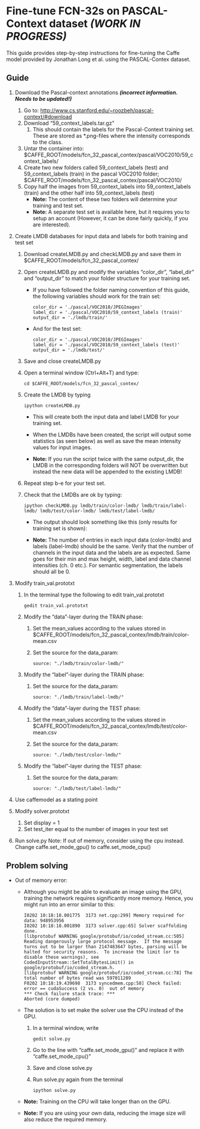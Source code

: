 # Fine-tune FCN-32s on PASCAL-Context dataset *(WORK IN PROGRESS)*
This guide provides step-by-step instructions for fine-tuning the Caffe model provided by Jonathan Long et al. using the PASCAL-Contex dataset.

## Guide
1. Download the Pascal-context annotations ***(incorrect information. Needs to be updated!)***
    1. Go to: http://www.cs.stanford.edu/~roozbeh/pascal-context/#download
    1. Download “59_context_labels.tar.gz”
        1. This should contain the labels for the  Pascal-Context training set. These are stored as *.png-files where the intensity corresponds to the class.
    1. Untar the container into: $CAFFE_ROOT/models/fcn_32_pascal_contex/pascal/VOC2010/59_context_labels/
    1. Create two new folders called 59_context_labels (test) and 59_context_labels (train) in the pascal VOC2010 folder; $CAFFE_ROOT/models/fcn_32_pascal_contex/pascal/VOC2010/
    1. Copy half the images from 59_context_labels into 59_context_labels (train) and the other half into 59_context_labels (test)
        * **Note:** The content of these two folders will determine your training and test set.
        * **Note:** A separate test set is available here, but it requires you to setup an account (However, it can be done fairly quickly, if you are interested).
1. Create LMDB databases for input data and labels for both training and test set
    1. Download createLMDB.py and checkLMDB.py and save them in $CAFFE_ROOT/models/fcn_32_pascal_contex/
    1. Open createLMDB.py and modify the variables “color_dir”, “label_dir” and “output_dir” to match your folder structure for your training set.
        * If you have followed the folder naming convention of this guide, the following variables should work for the train set:
        
            ```
            color_dir = './pascal/VOC2010/JPEGImages'
            label_dir = './pascal/VOC2010/59_context_labels (train)'
            output_dir = './lmdb/train/'
            ```
            
        * And for the test set:
        
            ```
            color_dir = './pascal/VOC2010/JPEGImages'
            label_dir = './pascal/VOC2010/59_context_labels (test)'
            output_dir = './lmdb/test/'
            ```
            
    1. Save and close createLMDB.py
    1. Open a terminal window (Ctrl+Alt+T) and type:
        ```
        cd $CAFFE_ROOT/models/fcn_32_pascal_contex/
        ```
        
    1. Create the LMDB by typing
        ```
        ipython createLMDB.py
        ```
        
        * This will create both the input data and label LMDB for your training set.
        * When the LMDBs have been created, the script will output some statistics (as seen below) as well as save the mean intensity values for input images.

        * **Note:** If you run the script twice with the same output_dir, the LMDB in the corresponding folders will NOT be overwritten but instead the new data will be appended to the existing LMDB!

    1. Repeat step b-e for your test set.
    1. Check that the LMDBs are ok by typing:
        ```
        ipython checkLMDB.py lmdb/train/color-lmdb/ lmdb/train/label-lmdb/ lmdb/test/color-lmdb/ lmdb/test/label-lmdb/
        ```

        * The output should look something like this (only results for training set is shown):

        * **Note:** The number of entries in each input data (color-lmdb) and labels (label-lmdb) should be the same. Verify that the number of channels in the input data and the labels are as expected. Same goes for their min and max height, width, label and data channel intensities (ch. 0 etc.). For semantic segmentation, the labels should all be 0.
        
1. Modify train_val.prototxt
    1. In the terminal type the following to edit train_val.prototxt

        ```
        gedit train_val.prototxt
        ```

    1. Modify the “data”-layer during the TRAIN phase:
        1. Set the mean_values according to the values stored in $CAFFE_ROOT/models/fcn_32_pascal_contex/lmdb/train/color-mean.csv
        1. Set the source for the data_param:
        
            ```
            source: "./lmdb/train/color-lmdb/"
            ```
            
    1. Modify the “label”-layer during the TRAIN phase:
        1. Set the source for the data_param:
        
            ```
            source: "./lmdb/train/label-lmdb/"
            ```
            
    1. Modify the “data”-layer during the TEST phase:
        1. Set the mean_values according to the values stored in $CAFFE_ROOT/models/fcn_32_pascal_contex/lmdb/test/color-mean.csv
        1. Set the source for the data_param:
        
            ```
            source: "./lmdb/test/color-lmdb/"
            ```
        
    1. Modify the “label”-layer during the TEST phase:
        1. Set the source for the data_param:
        
            ```
            source: "./lmdb/test/label-lmdb/"
            ```

1. Use caffemodel as a stating point
1. Modify solver.prototxt
    1. Set display = 1
    1. Set test_iter equal to the number of images in your test set
1. Run solve.py
    Note: If out of memory, consider using the cpu instead. Change caffe.set_mode_gpu() to caffe.set_mode_cpu()
    

## Problem solving
* Out of memory error:
    * Although you might be able to evaluate an image using the GPU, training the network requires significantly more memory. Hence, you might run into an error similar to this:
        ```
        I0202 10:18:18.001775  3173 net.cpp:299] Memory required for data: 948953956
        I0202 10:18:18.001890  3173 solver.cpp:65] Solver scaffolding done.
        [libprotobuf WARNING google/protobuf/io/coded_stream.cc:505] Reading dangerously large protocol message.  If the message turns out to be larger than 2147483647 bytes, parsing will be halted for security reasons.  To increase the limit (or to disable these warnings), see CodedInputStream::SetTotalBytesLimit() in google/protobuf/io/coded_stream.h.
        [libprotobuf WARNING google/protobuf/io/coded_stream.cc:78] The total number of bytes read was 597011289
        F0202 10:18:19.439698  3173 syncedmem.cpp:58] Check failed: error == cudaSuccess (2 vs. 0)  out of memory
        *** Check failure stack trace: ***
        Aborted (core dumped)
        ```
    
    * The solution is to set make the solver use the CPU instead of the GPU.
        1. In a terminal window, write
            ```
            gedit solve.py
            ```
        
        1. Go to the line with “caffe.set_mode_gpu()” and replace it with “caffe.set_mode_cpu()”
        1. Save and close solve.py
        1. Run solve.py again from the terminal
            ```
            ipython solve.py
            ```
        
    * **Note:** Training on the CPU will take longer than on the GPU. 
    * **Note:** If you are using your own data, reducing the image size will also reduce the required memory.
